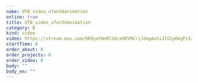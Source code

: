 ```yaml
---
name: UTB_video_ofen3danimation
online: true
title: UTB_video_ofen3danimation
category: B
kind: video
video: https://stream.mux.com/6K9yetWnRlS8ceOKVMCriJdegAuSiJlG1yRegFiS3500.m3u8
startTime: 0
order_about: 0
order_projects: 0
order_video: 0
body: ""
body_en: ""
---
```

